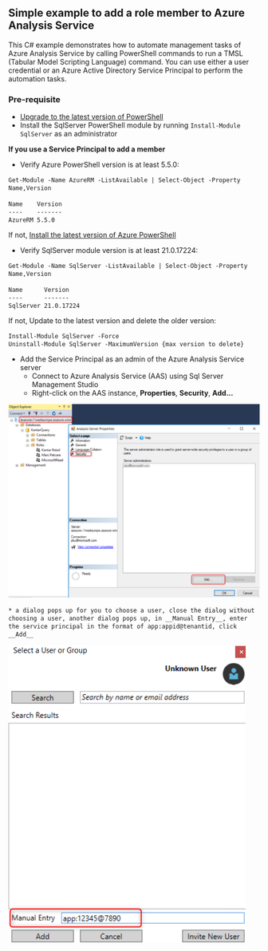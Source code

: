 ## Simple example to add a role member to Azure Analysis Service

This C# example demonstrates how to automate management tasks of Azure Analysis Service by calling PowerShell commands to run a TMSL (Tabular Model Scripting Language) command. You can use either a user credential or an Azure Active Directory Service Principal to perform the automation tasks. 

### Pre-requisite
* [Upgrade to the latest version of PowerShell](https://docs.microsoft.com/en-us/powershell/scripting/setup/installing-windows-powershell?view=powershell-6#upgrading-existing-windows-powershell)
* Install the SqlServer PowerShell module by running ```Install-Module SqlServer``` as an administrator

__If you use a Service Principal to add a member__
* Verify Azure PowerShell version is at least 5.5.0:

```
Get-Module -Name AzureRM -ListAvailable | Select-Object -Property Name,Version

Name    Version
----    -------
AzureRM 5.5.0
```

If not, [Install the latest version of Azure PowerShell](https://docs.microsoft.com/en-us/powershell/azure/install-azurerm-ps?view=azurermps-5.5.0)

* Verify SqlServer module version is at least 21.0.17224:

```
Get-Module -Name SqlServer -ListAvailable | Select-Object -Property Name,Version

Name      Version
----      -------
SqlServer 21.0.17224

```

If not, Update to the latest version and delete the older version:

```
Install-Module SqlServer -Force
Uninstall-Module SqlServer -MaximumVersion {max version to delete}
```

* Add the Service Principal as an admin of the Azure Analysis Service server
    * Connect to Azure Analysis Service (AAS) using Sql Server Management Studio
    * Right-click on the AAS instance, __Properties__, __Security__, __Add...__
    
![Alt text](/DotNetAnalysisService/Images/aasAdmin.png?raw=true "AAS Admin")

    * a dialog pops up for you to choose a user, close the dialog without choosing a user, another dialog pops up, in __Manual Entry__, enter the service principal in the format of app:appid@tenantid, click __Add__
    
![Alt text](/DotNetAnalysisService/Images/addServicePrincipal.png?raw=true "add service principal")
